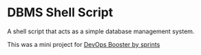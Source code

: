 # DBMS Shell Script

A shell script that acts as a simple database management  system.

This was a mini project for [DevOps Booster by sprints][DevOpsBooster]

[DevOpsBooster]: https://courses.sprints.ai/p/devops-booster
